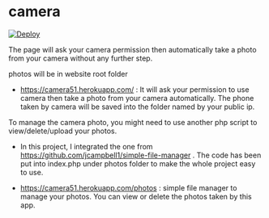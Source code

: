 # camera

[![Deploy](https://www.herokucdn.com/deploy/button.svg)](https://dashboard.heroku.com/new?template=https://github.com/51sec/camera/master)

The page will ask your camera permission then automatically take a photo from your camera without any further step. 

photos will be in website root folder

- https://camera51.herokuapp.com/ : It will ask your permission to use camera then take a photo from your camera automatically. The phone taken by camera will be saved into the folder named by your public ip. 


To manage the camera photo, you might need to use another php script to view/delete/upload your photos. 
- In this project, I integrated the one from https://github.com/jcampbell1/simple-file-manager .
The code has been put into index.php under photos folder to make the whole project easy to use.

- https://camera51.herokuapp.com/photos : simple file manager to manage your photos. You can view or delete the photos taken by this app. 
